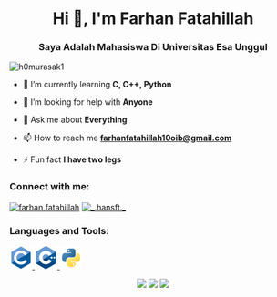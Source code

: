 <h1 align="center">Hi 👋, I'm Farhan Fatahillah</h1>
<h3 align="center">Saya Adalah Mahasiswa Di Universitas Esa Unggul</h3>

<p align="left"> <img src="https://komarev.com/ghpvc/?username=h0murasak1&label=Profile%20views&color=0e75b6&style=flat" alt="h0murasak1" /> </p>

- 🌱 I’m currently learning **C, C++, Python**

- 🤝 I’m looking for help with **Anyone**

- 💬 Ask me about **Everything**

- 📫 How to reach me **farhanfatahillah10oib@gmail.com**

- ⚡ Fun fact **I have two legs**

<h3 align="left">Connect with me:</h3>
<p align="left">
<a href="https://fb.com/farhan fatahillah" target="blank"><img align="center" src="https://raw.githubusercontent.com/rahuldkjain/github-profile-readme-generator/master/src/images/icons/Social/facebook.svg" alt="farhan fatahillah" height="30" width="40" /></a>
<a href="https://instagram.com/_.hansft._" target="blank"><img align="center" src="https://raw.githubusercontent.com/rahuldkjain/github-profile-readme-generator/master/src/images/icons/Social/instagram.svg" alt="_.hansft._" height="30" width="40" /></a>
</p>

<h3 align="left">Languages and Tools:</h3>
<p align="left"> <a href="https://www.cprogramming.com/" target="_blank" rel="noreferrer"> <img src="https://raw.githubusercontent.com/devicons/devicon/master/icons/c/c-original.svg" alt="c" width="40" height="40"/> </a> <a href="https://www.w3schools.com/cpp/" target="_blank" rel="noreferrer"> <img src="https://raw.githubusercontent.com/devicons/devicon/master/icons/cplusplus/cplusplus-original.svg" alt="cplusplus" width="40" height="40"/> </a> <a href="https://www.python.org" target="_blank" rel="noreferrer"> <img src="https://raw.githubusercontent.com/devicons/devicon/master/icons/python/python-original.svg" alt="python" width="40" height="40"/> </a> </p>

<p align="center">
<img height="50%" width="auto" src ="https://github-readme-stats.vercel.app/api?username=h0murasak1&show_icons=true&count_private=true&theme=nord&hide_border=true&hide=issues,contribs&bg_color=00000000">
  <img height="50%" width="auto" src ="https://github-readme-stats.vercel.app/api/top-langs/?username=anraaa&layout=compact&hide_border=true&theme=nord&bg_color=00000000&langs_count=6&hide=jupyter%20notebook,tex,css,php&exclude_repo=Pacman-AI">
  <img src ="https://github-readme-streak-stats.herokuapp.com?user=anraaa&theme=nord&hide_border=true&background=FFFFFF00">
</p>

